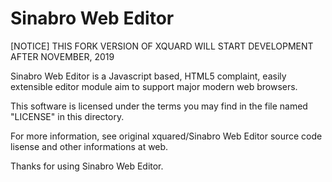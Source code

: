 Sinabro Web Editor
==
[NOTICE] THIS FORK VERSION OF XQUARD WILL START DEVELOPMENT AFTER NOVEMBER, 2019

Sinabro Web Editor is a Javascript based, HTML5 complaint, easily extensible
editor module aim to support major modern web browsers.

This software is licensed under the terms you may find in the file 
named "LICENSE" in this directory.

For more information, see original xquared/Sinabro Web Editor source code lisense and other informations at web.

Thanks for using Sinabro Web Editor.
